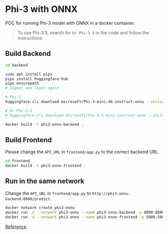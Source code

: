 # Phi-3 with ONNX

POC for running Phi-3 model with ONNX in a docker container.

> To use Phi-3.5, search for `Or Phi-3.5` in the code and follow the instructions.

## Build Backend

```bash
cd backend

sudo apt install pipx
pipx install huggingface-hub
pipx ensurepath
# logout and login again

# Phi-3
huggingface-cli download microsoft/Phi-3-mini-4k-instruct-onnx --include cpu_and_mobile/cpu-int4-rtn-block-32-acc-level-4/* --local-dir .

# Or Phi-3.5
# huggingface-cli download microsoft/Phi-3.5-mini-instruct-onnx --include cpu_and_mobile/cpu-int4-awq-block-128-acc-level-4/* --local-dir .

docker build -t phi3-onnx-backend .
```

## Build Frontend

Please change the `API_URL` in `frontend/app.py` to the correct backend URL.

```bash
cd frontend
docker build -t phi3-onnx-frontend .
```

## Run in the same network

Change the `API_URL` in `frontend/app.py` to `http://phi3-onnx-backend:8000/predict`.

```bash
docker network create phi3-onnx
docker run -d --network phi3-onnx --name phi3-onnx-backend -p 8000:8000 phi3-onnx-backend
docker run -d --network phi3-onnx --name phi3-onnx-frontend -p 5000:5000 phi3-onnx-frontend
```

[Reference](https://azure.github.io/AppService/2024/08/19/Phi-3-ONNX.html)
